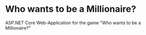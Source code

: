 # Who wants to be a Millionaire?
 ASP.NET Core Web-Application for the game "Who wants to be a Millionaire?"
